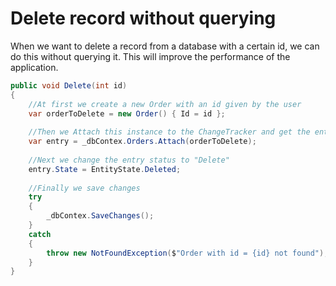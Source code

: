 ﻿# Delete record without querying

When we want to delete a record from a database with a certain id, we can do this without querying it.
This will improve the performance of the application.

```csharp
public void Delete(int id)
{
    //At first we create a new Order with an id given by the user
    var orderToDelete = new Order() { Id = id };
    
    //Then we Attach this instance to the ChangeTracker and get the entry from it
    var entry = _dbContex.Orders.Attach(orderToDelete);
    
    //Next we change the entry status to "Delete"
    entry.State = EntityState.Deleted;
    
    //Finally we save changes
    try
    {
        _dbContex.SaveChanges();
    }
    catch
    {
        throw new NotFoundException($"Order with id = {id} not found");
    }
}
```